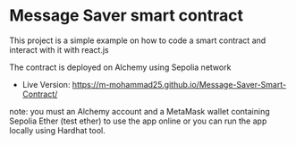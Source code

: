 # Message Saver smart contract

This project is a simple example on how to code a smart contract and interact with it with react.js

The contract is deployed on Alchemy using Sepolia network

- Live Version: https://m-mohammad25.github.io/Message-Saver-Smart-Contract/

note: you must an Alchemy account and a MetaMask wallet containing Sepolia Ether (test ether) to use the app online
or you can run the app locally using Hardhat tool.
